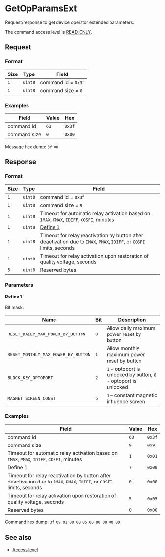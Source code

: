 # GetOpParamsExt

Request/response to get device operator extended parameters.

The command access level is [READ_ONLY](../basics.md#command-access-level).


## Request

### Format

| Size | Type    | Field               |
| ---- | ------- | ------------------- |
| `1`  | `uint8` | command id = `0x3f` |
| `1`  | `uint8` | command size = `0`  |

### Examples

| Field        | Value | Hex    |
| ------------ | ----- | ------ |
| command id   | `63`  | `0x3f` |
| command size | `0`   | `0x00` |

Message hex dump: `3f 00`


## Response

### Format

| Size | Type    | Field                                                                                                                  |
| ---- | ------- | ---------------------------------------------------------------------------------------------------------------------- |
| `1`  | `uint8` | command id = `0x3f`                                                                                                    |
| `1`  | `uint8` | command size = `9`                                                                                                     |
| `1`  | `uint8` | Timeout for automatic relay activation based on `IMAX`, `PMAX`, `IDIFF`, `COSFI`, minutes                              |
| `1`  | `uint8` | [Define 1](#define-1)                                                                                                  |
| `1`  | `uint8` | Timeout for relay reactivation by button after deactivation due to `IMAX`, `PMAX`, `IDIFF`, or `COSFI` limits, seconds |
| `1`  | `uint8` | Timeout for relay activation upon restoration of quality voltage, seconds                                              |
| `5`  | `uint8` | Reserved bytes                                                                                                         |

### Parameters

#### Define 1

Bit mask:

| Name                                | Bit | Description                                                      |
| ----------------------------------- | --- | ---------------------------------------------------------------- |
| `RESET_DAILY_MAX_POWER_BY_BUTTON`   | `0` | Allow daily maximum power reset by button                        |
| `RESET_MONTHLY_MAX_POWER_BY_BUTTON` | `1` | Allow monthly maximum power reset by button                      |
| `BLOCK_KEY_OPTOPORT`                | `2` | `1` - optoport is unlocked by button, `0` - optoport is unlocked |
| `MAGNET_SCREEN_CONST`               | `5` | `1` – constant magnetic influence screen                         |

### Examples

| Field                                                                                                                  | Value | Hex    |
| ---------------------------------------------------------------------------------------------------------------------- | ----- | ------ |
| command id                                                                                                             | `63`  | `0x3f` |
| command size                                                                                                           | `9`   | `0x9`  |
| Timeout for automatic relay activation based on `IMAX`, `PMAX`, `IDIFF`, `COSFI`, minutes                              | `1`   | `0x01` |
| Define 1                                                                                                               | `?`   | `0x00` |
| Timeout for relay reactivation by button after deactivation due to `IMAX`, `PMAX`, `IDIFF`, or `COSFI` limits, seconds | `0`   | `0x00` |
| Timeout for relay activation upon restoration of quality voltage, seconds                                              | `5`   | `0x05` |
| Reserved bytes                                                                                                         | `0`   | `0x00` |

Command hex dump: `3f 09 01 00 00 05 00 00 00 00 00`


## See also

* [Access level](../basics.md#command-access-level)
